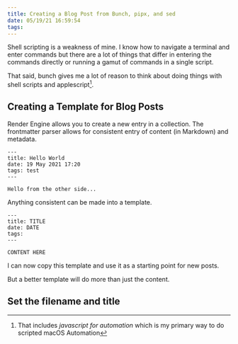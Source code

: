 ```yaml
---
title: Creating a Blog Post from Bunch, pipx, and sed
date: 05/19/21 16:59:54
tags:
---
```


Shell scripting is a weakness of mine. I know how to navigate a terminal and enter commands but there are a lot of things that differ in entering the commands directly or running a gamut of commands in a single script.

That said, bunch gives me a lot of reason to think about doing things with shell scripts and applescript[^1].

## Creating a Template for Blog Posts

Render Engine allows you to create a new entry in a collection. The frontmatter parser allows for consistent entry of content (in Markdown) and metadata.

```
---
title: Hello World
date: 19 May 2021 17:20
tags: test
---

Hello from the other side...

```

Anything consistent can be made into a template.

```
---
title: TITLE
date: DATE
tags:
---

CONTENT HERE

```

I can now copy this template and use it as a starting point for new posts.

But a better template will do more than just the content.

## Set the filename and title

[^1]: That includes _javascript for automation_ which is my primary way to do scripted macOS Automation
